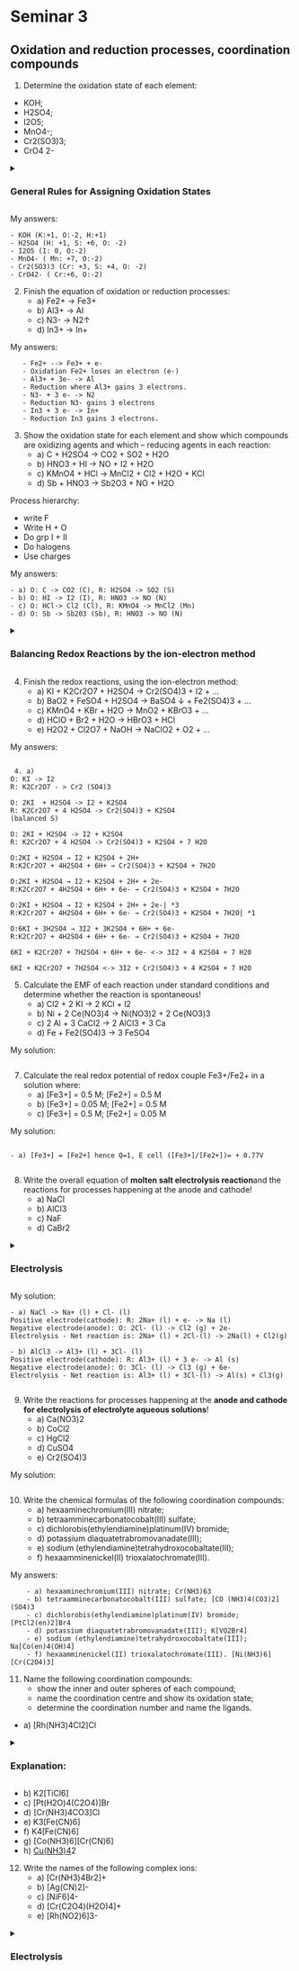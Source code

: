 # Seminar 3 

## Oxidation and reduction processes, coordination compounds

1. Determine the oxidation state of each element: 
- KOH;
- H2SO4;
- I2O5;
- MnO4-;
- Cr2(SO3)3;
- CrO4 2-


<details> <summary> <h3>General Rules for Assigning Oxidation States</h3></summary> 

- For monoatomic ions (ions consisting of a single atom), the oxidation state is equal to the charge of the ion. For example, in KOH, K has an oxidation state of +1, and O and H have oxidation states of -2 and +1, respectively.

- In a compound, the sum of the oxidation states of all atoms must equal the overall charge of the compound.

- Hydrogen (H) typically has an oxidation state of +1 when bonded to nonmetals and -1 when bonded to metals. However, there are exceptions.

- Oxygen (O) typically has an oxidation state of -2 in compounds. However, there are exceptions, such as in peroxides where it has an oxidation state of -1.

- The sum of the oxidation states of all atoms in a polyatomic ion must equal the charge of the ion. For example, in the sulfate ion (SO4^2-), the sum of the oxidation states of S and O must equal -2.

Using Postulated Oxidation Number Rules
In many cases where you need to calculate the oxidation state, you'll be dealing with atoms earlier in the periodic table. In these cases, you can usually find the oxidation numbers for all or most atoms in a molecule using the following set of rules:

1. The oxidation number of any atom in its elemental form is 0.
2. The sum of oxidation numbers in a neutral compound is 0. The sum of the oxidation numbers in a monatomic ion is equal to the overall charge of that ion.
3. The oxidation number of fluorine is always -1. Chlorine, bromine, and iodine usually have an oxidation number of -1, unless they're combined with oxygen or fluorine.
4. The oxidation number of a Group 1 element in a compound is +1. The alkali metals (group I) always have an oxidation number of +1.
5. The oxidation number of a Group 2 element in a compound is +2. The alkaline earth metals (group II) are always assigned an oxidation number of +2.
6. Oxygen almost always has an oxidation number of -2, except in:
   6.1 peroxides (e.g. H2O2) where it is -1
   6.2 compounds with fluorine (e.g. OF2) where it is +2
7. The oxidation number of H is +1 when combined with more electronegative elements (e.g. non-metals) it is -1 when combined with less electronegative elements (e.g. metals).
</details>

My answers:
```text 
- KOH (K:+1, O:-2, H:+1)
- H2SO4 (H: +1, S: +6, O: -2)
- I2O5 (I: 0, O:-2)
- MnO4- ( Mn: +7, O:-2) 
- Cr2(SO3)3 (Cr: +3, S: +4, O: -2) 
- CrO42- ( Cr:+6, O:-2)
```

2. Finish the equation of oxidation or reduction processes:
   - a) Fe2+ → Fe3+  
   - b) Al3+ → Al
   - c) N3- → N2↑
   - d) In3+ → In+

My answers:

```text 
   - Fe2+ --> Fe3+ + e-
   - Oxidation Fe2+ loses an electron (e-)
   - Al3+ + 3e- -> Al
   - Reduction where Al3+ gains 3 electrons.
   - N3- + 3 e- -> N2
   - Reduction N3- gains 3 electrons
   - In3 + 3 e- -> In+
   - Reduction In3 gains 3 electrons.
```

3. Show the oxidation state for each element and show which compounds are oxidizing agents and which – reducing agents in each reaction:
   - a) C + H2SO4 → CO2 + SO2 + H2O
   - b) HNO3 + HI → NO + I2 + H2O
   - c) KMnO4 + HCl → MnCl2 + Cl2 + H2O + KCl
   - d) Sb + HNO3 → Sb2O3 + NO + H2O


Process hierarchy:

- write F
- Write H + O
- Do grp I + II
- Do halogens
- Use charges


My answers: 

```text 
- a) O: C -> CO2 (C), R: H2SO4 -> SO2 (S)
- b) O: HI -> I2 (I), R: HNO3 -> NO (N)
- c) O: HCl-> Cl2 (Cl), R: KMnO4 -> MnCl2 (Mn)
- d) O: Sb -> Sb203 (Sb), R: HNO3 -> NO (N) 

```


<details> <summary><h3>Balancing Redox Reactions by the ion-electron method</h3></summary>

1. Write down the unbalanced equation (skeleton equation) of the chemical reaction. All reactants and products must be known. For a better result write the reaction in ionic form.

 - H2O2 (in acidic medium)
 - oxidizer H2O2 + 2H+ + 2e- -> 2H2O
 - reducer H2O2 - 2e- -> O2 + 2H+
   
- H2O2 (in alkaline and neutral medium) 
- oxidizer H2O2 +2e- -> 2OH-
- reducer H2O2 + 2OH- -2e- -> O2 + 2H2O

example. H2O2 + Cl2O7(oxide) + NaOH(alkaline) -> NaClO2 + O2 + H2O 
oxide stays as it is in the half reactions 


3. Redox reaction into half-reactions
- Assign oxidation numbers for each atom in the equation.
- Identify and write out all redox couples in reaction. Identify which reactants are being oxidized (the oxidation number increases when it reacts) and which are being reduced (the oxidation number goes down).
- Combine these redox couples into 2 half-reactions: one for the oxidation, and one for the reduction.

3. Balance the atoms in each half-reaction. A chemical equation must have the same number of atoms of each element on both sides of the equation. Add appropriate coefficients (stoichiometric coefficients) in front of the chemical formulas. Never change a formula when balancing an equation. Balance each half-reaction separately.
- Balance all the oxygen  (o) atoms. Check if there are the same numbers of oxygen atoms on the left and right side, if they aren't equilibrate these atoms by adding water (h2o) molecules.
- Balance the hydrogen atoms. Check if there are the same numbers of hydrogen atoms on the left and right side, if they aren't equilibrate these atoms by adding protons (H+).

4. Balance the charge. To balance the charge, add electrons (e-) to the more positive side to equal the less positive side of the half-reaction. It doesn't matter what the charge is as long as it is the same on both sides.

5. Make electron gain equivalent to electron loss. The electrons lost in the oxidation half-reaction must be equal to the electrons gained in the reduction half-reaction. To make the two equal, multiply the coefficients of all species by integers producing the lowest common multiple between the half-reactions.

6. Add the half-reactions together. The two half-reactions can be combined just like 2 algebraic equations, with the arrow serving the equals sign. Recombine the two half-reactions by adding all the reactants together on the one side and all of the products together on the other side.


7. Simplify the equation. The same species on opposite sides of the arrow can be cancelled. Write the equation so that the coefficients are the smallest set of integers possible.

Finally, always check to see that the equation is balanced. First, verify the equation contains the same type and number of atoms on both sides of the equation. 


</details> 

4. Finish the redox reactions, using the ion-electron method:
   - a) KI + K2Cr2O7 + H2SO4 → Cr2(SO4)3 + I2 + …
   - b) BaO2 + FeSO4 + H2SO4 → BaSO4 ↓ + Fe2(SO4)3 + …
   - c) KMnO4 + KBr + H2O → MnO2 + KBrO3 + …
   - d) HClO + Br2 + H2O → HBrO3 + HCl
   - e) H2O2 + Cl2O7 + NaOH → NaClO2 + O2 + …


My answers:
```text

 4. a) 
O: KI -> I2
R: K2Cr2O7 - > Cr2 (SO4)3

O: 2KI  + H2SO4 -> I2 + K2SO4
R: K2Cr2O7 + 4 H2SO4 -> Cr2(SO4)3 + K2SO4
(balanced S) 

O: 2KI + H2SO4 -> I2 + K2SO4
R: K2Cr2O7 + 4 H2SO4 -> Cr2(SO4)3 + K2SO4 + 7 H2O

O:2KI + H2SO4 → I2 + K2SO4 + 2H+ 
R:K2Cr2O7 + 4H2SO4 + 6H+ → Cr2(SO4)3 + K2SO4 + 7H2O

O:2KI + H2SO4 → I2 + K2SO4 + 2H+ + 2e- 
R:K2Cr2O7 + 4H2SO4 + 6H+ + 6e- → Cr2(SO4)3 + K2SO4 + 7H2O

O:2KI + H2SO4 → I2 + K2SO4 + 2H+ + 2e-| *3
R:K2Cr2O7 + 4H2SO4 + 6H+ + 6e- → Cr2(SO4)3 + K2SO4 + 7H2O| *1

O:6KI + 3H2SO4 → 3I2 + 3K2SO4 + 6H+ + 6e- 
R:K2Cr2O7 + 4H2SO4 + 6H+ + 6e- → Cr2(SO4)3 + K2SO4 + 7H2O

6KI + K2Cr207 + 7H2SO4 + 6H+ + 6e- <-> 3I2 + 4 K2SO4 + 7 H20

6KI + K2Cr2O7 + 7H2SO4 <-> 3I2 + Cr2(SO4)3 + 4 K2SO4 + 7 H2O
```

5. Calculate the EMF of each reaction under standard conditions and determine whether the reaction is spontaneous!
    - a) Cl2 + 2 KI → 2 KCl + I2
    - b) Ni + 2 Ce(NO3)4 → Ni(NO3)2 + 2 Ce(NO3)3
    - c) 2 Al + 3 CaCl2 → 2 AlCl3 + 3 Ca
    - d) Fe + Fe2(SO4)3 →  3 FeSO4

My solution:
```text 

```

7. Calculate the real redox potential of redox couple Fe3+/Fe2+ in a solution where:
    - a) [Fe3+] = 0.5 M; [Fe2+] = 0.5 M
    - b) [Fe3+] = 0.05 M; [Fe2+] = 0.5 M
    - c) [Fe3+] = 0.5 M; [Fe2+] = 0.05 M

My solution:
```text

- a) [Fe3+] = [Fe2+] hence Q=1, E cell ([Fe3+]/[Fe2+])= + 0.77V


```

8. Write the overall equation of **molten salt electrolysis reaction**and the reactions for processes happening at the anode and cathode!
   - a) NaCl
   - b) AlCl3
   - c) NaF
   - d) CaBr2






<details><summary><h3>Electrolysis </h3></summary>
Electrolysis is a type of process where an electric current is passed through a liquid or a solution containing ions, which causes the substances inside to decompose.
   
   <img width="515" alt="Screenshot 2023-10-13 at 01 43 57" src="https://github.com/pe1l1nl1/23007/assets/19546253/c580979f-3b00-4041-9048-977b5ea92ce6">
   
  <img width="581" alt="Screenshot 2023-10-13 at 01 44 10" src="https://github.com/pe1l1nl1/23007/assets/19546253/a61aa2d0-e0c1-42f7-8e6b-93ad0ae1f04a">

**Electrolyte**
An electrolyte is a type of substance or mixture that contains mobile ions that can undergo electrolysis.
<img width="688" alt="Screenshot 2023-10-13 at 01 45 08" src="https://github.com/pe1l1nl1/23007/assets/19546253/e4771c6a-37c8-4671-a693-f278089cd477">

<img width="707" alt="Screenshot 2023-10-13 at 01 46 37" src="https://github.com/pe1l1nl1/23007/assets/19546253/64121221-4cd3-4a37-9de0-e4dc41cfd08e">


</details>

My solution:
```text 
- a) NaCl -> Na+ (l) + Cl- (l)
Positive electrode(cathode): R: 2Na+ (l) + e- -> Na (l)
Negative electrode(anode): O: 2Cl- (l) -> Cl2 (g) + 2e-
Electrolysis - Net reaction is: 2Na+ (l) + 2Cl-(l) -> 2Na(l) + Cl2(g)

- b) AlCl3 -> Al3+ (l) + 3Cl- (l)
Positive electrode(cathode): R: Al3+ (l) + 3 e- -> Al (s)
Negative electrode(anode): O: 3Cl- (l) -> Cl3 (g) + 6e-
Electrolysis - Net reaction is: Al3+ (l) + 3Cl-(l) -> Al(s) + Cl3(g)


```
     
9. Write the reactions for processes happening at the **anode and cathode for electrolysis of electrolyte aqueous solutions**!
   - a) Ca(NO3)2
   - b) CoCl2
   - c) HgCl2
   - d) CuSO4
   - e) Cr2(SO4)3

My solution:
```text 

```

10. Write the chemical formulas of the following coordination compounds:
    - a) hexaaminechromium(III) nitrate; 
    - b) tetraamminecarbonatocobalt(III) sulfate; 
    - c) dichlorobis(ethylendiamine)platinum(IV) bromide; 
    - d) potassium diaquatetrabromovanadate(III); 
    - e) sodium (ethylendiamine)tetrahydroxocobaltate(III); 
    - f) hexaamminenickel(II) trioxalatochromate(III). 

My answers:

```text
    - a) hexaaminechromium(III) nitrate; Cr(NH3)63
    - b) tetraamminecarbonatocobalt(III) sulfate; [CO (NH3)4(CO3)2](SO4)3
    - c) dichlorobis(ethylendiamine)platinum(IV) bromide; [PtCl2(en)2]Br4
    - d) potassium diaquatetrabromovanadate(III); K[VO2Br4]
    - e) sodium (ethylendiamine)tetrahydroxocobaltate(III); Na[Co(en)4(OH)4]
    - f) hexaamminenickel(II) trioxalatochromate(III). [Ni(NH3)6][Cr(C2O4)3]
```

11. Name the following coordination compounds:
     - show the inner and outer spheres of each compound;
    -  name the coordination centre and show its oxidation state;
    -  determine the coordination number and name the ligands.
- a) [Rh(NH3)4Cl2]Cl



  

<details> <summary><h3>Explanation: </h3></summary>
   a) [Rh(NH3)4Cl2]Cl
   Name: Tetraamminedichlororhodium(III) chloride
   
Coordination Center: Rhodium (Rh)
Oxidation State of Rhodium: To determine the oxidation state of Rhodium, we can calculate it as follows:
Each ammonia (NH3) ligand is neutral, so four NH3 ligands contribute 0 charges.
Each chloride ion (Cl-) has a charge of -1, and there are two of them, so they contribute a -2 charge.
The overall charge of the complex is neutral (since it's not specified otherwise).
Therefore, the oxidation state of Rhodium (Rh) is +3 to balance the charges.
Coordination Number: 6 (Rhodium is surrounded by six ligands).

Ligands:

Four ammonia (NH3) ligands
Two chloride ions (Cl-)

Inner Sphere:

The coordination center (Rhodium) along with its directly coordinated ligands (four NH3 ligands and two chloride ions).
Outer Sphere:

The outer sphere would include any ions or molecules that are not directly coordinated with the central metal. In this case, it includes the chloride ion (Cl-) outside the square brackets.
So, the inner sphere includes [Rh(NH3)4Cl2], and the outer sphere includes the chloride ion (Cl-) outside the square brackets.
</details>

- b) K2[TiCl6]
- c) [Pt(H2O)4(C2O4)]Br
- d) [Cr(NH3)4CO3]Cl
- e) K3[Fe(CN)6]
- f) K4[Fe(CN)6]
- g) [Co(NH3)6][Cr(CN)6]
- h) [Cu(NH3)4](OH)2

12. Write the names of the following complex ions:
    - a) [Cr(NH3)4Br2]+ 
    - b) [Ag(CN)2]-
    - c) [NiF6]4-
    - d) [Cr(C2O4)(H2O)4]+
    - e) [Rh(NO2)6]3-
   



<details><summary><h3>Electrolysis </h3></summary>

</details>
